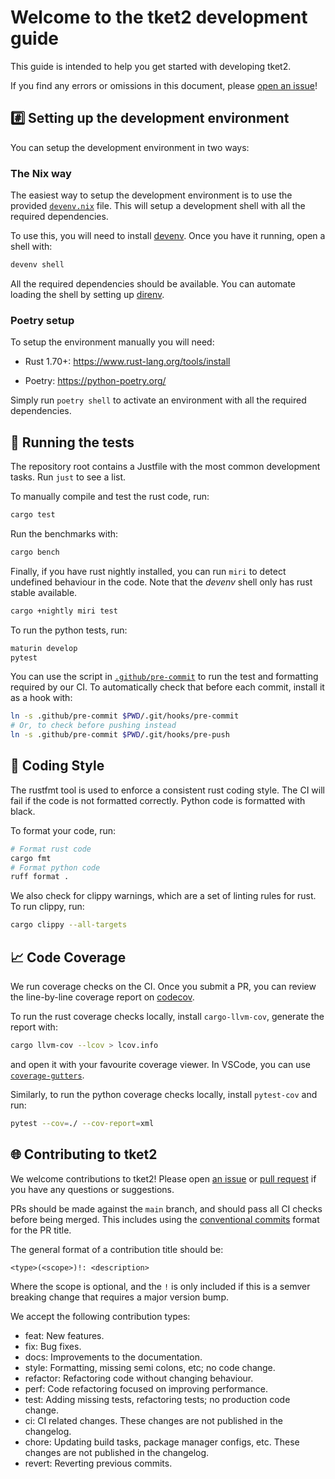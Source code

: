 # Welcome to the tket2 development guide <!-- omit in toc -->

This guide is intended to help you get started with developing tket2.

If you find any errors or omissions in this document, please [open an issue](https://github.com/CQCL-DEV/tket2/issues/new)!

## #️⃣ Setting up the development environment

You can setup the development environment in two ways:

### The Nix way

The easiest way to setup the development environment is to use the provided
[`devenv.nix`](devenv.nix) file. This will setup a development shell with all the
required dependencies.

To use this, you will need to install [devenv](https://devenv.sh/getting-started/).
Once you have it running, open a shell with:

```bash
devenv shell
```

All the required dependencies should be available. You can automate loading the
shell by setting up [direnv](https://devenv.sh/automatic-shell-activation/).

### Poetry setup

To setup the environment manually you will need:

- Rust 1.70+: https://www.rust-lang.org/tools/install

- Poetry: https://python-poetry.org/


Simply run `poetry shell` to activate an environment with all the required dependencies.

## 🏃 Running the tests

The repository root contains a Justfile with the most common development tasks.
Run `just` to see a list.

To manually compile and test the rust code, run:

```bash
cargo test
```

Run the benchmarks with:

```bash
cargo bench
```

Finally, if you have rust nightly installed, you can run `miri` to detect
undefined behaviour in the code. Note that the _devenv_ shell only has rust
stable available.

```bash
cargo +nightly miri test
```

To run the python tests, run:

```bash
maturin develop
pytest
```

You can use the script in [`.github/pre-commit`](.github/pre-commit) to run the test and formatting required by our CI.
To automatically check that before each commit, install it as a hook with:

```bash
ln -s .github/pre-commit $PWD/.git/hooks/pre-commit
# Or, to check before pushing instead
ln -s .github/pre-commit $PWD/.git/hooks/pre-push
```

## 💅 Coding Style

The rustfmt tool is used to enforce a consistent rust coding style. The CI will fail if the code is not formatted correctly. Python code is formatted with black.

To format your code, run:

```bash
# Format rust code
cargo fmt
# Format python code
ruff format .
```

We also check for clippy warnings, which are a set of linting rules for rust. To run clippy, run:

```bash
cargo clippy --all-targets
```

## 📈 Code Coverage

We run coverage checks on the CI. Once you submit a PR, you can review the
line-by-line coverage report on
[codecov](https://app.codecov.io/gh/CQCL/tket2/commits?branch=All%20branches).

To run the rust coverage checks locally, install `cargo-llvm-cov`, generate the report with:
```bash
cargo llvm-cov --lcov > lcov.info
```
and open it with your favourite coverage viewer. In VSCode, you can use
[`coverage-gutters`](https://marketplace.visualstudio.com/items?itemName=ryanluker.vscode-coverage-gutters).

Similarly, to run the python coverage checks locally, install `pytest-cov` and run:
```bash
pytest --cov=./ --cov-report=xml
```

## 🌐 Contributing to tket2

We welcome contributions to tket2! Please open [an issue](https://github.com/CQCL/tket2/issues/new) or [pull request](https://github.com/CQCL/tket2/compare) if you have any questions or suggestions.

PRs should be made against the `main` branch, and should pass all CI checks before being merged. This includes using the [conventional commits](https://www.conventionalcommits.org/en/v1.0.0/) format for the PR title.

The general format of a contribution title should be:

```
<type>(<scope>)!: <description>
```

Where the scope is optional, and the `!` is only included if this is a semver breaking change that requires a major version bump.

We accept the following contribution types:

- feat: New features.
- fix: Bug fixes.
- docs: Improvements to the documentation.
- style: Formatting, missing semi colons, etc; no code change.
- refactor: Refactoring code without changing behaviour.
- perf: Code refactoring focused on improving performance.
- test: Adding missing tests, refactoring tests; no production code change.
- ci: CI related changes. These changes are not published in the changelog.
- chore: Updating build tasks, package manager configs, etc. These changes are not published in the changelog.
- revert: Reverting previous commits.